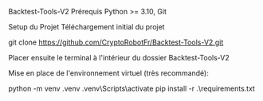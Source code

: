 Backtest-Tools-V2
Prérequis
Python >= 3.10, Git

Setup du Projet
Téléchargement initial du projet

git clone https://github.com/CryptoRobotFr/Backtest-Tools-V2.git

Placer ensuite le terminal à l'intérieur du dossier Backtest-Tools-V2

Mise en place de l'environnement virtuel (très recommandé):

python -m venv .venv
.venv\Scripts\activate
pip install -r .\requirements.txt

